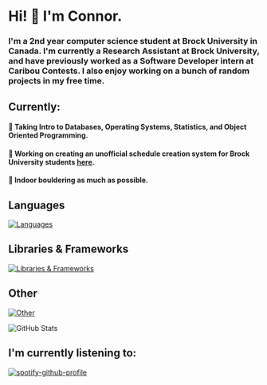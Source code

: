 # Hi! 👋 I'm Connor.

### I'm a 2nd year computer science student at Brock University in Canada.  I'm currently a Research Assistant at Brock University, and have previously worked as a Software Developer intern at Caribou Contests.  I also enjoy working on a bunch of random projects in my free time.

## Currently:
#### 🤔 Taking Intro to Databases, Operating Systems, Statistics, and Object Oriented Programming.
#### 🔨 Working on creating an unofficial schedule creation system for Brock University students [here](https://github.com/iOlivers/BrockTimeTable).
#### 🧗 Indoor bouldering as much as possible.

## Languages
[![Languages](https://skillicons.dev/icons?i=java,python,html,css,js,ts,php,latex)](https://www.github.com/condyl)

## Libraries & Frameworks
[![Libraries & Frameworks](https://skillicons.dev/icons?i=react,django,flask,threejs,selenium,tailwind,spring)](https://www.github.com/condyl)

## Other
[![Other](https://skillicons.dev/icons?i=mysql,mongodb,sqlite,vite,bootstrap,regex,vercel)](https://www.github.com/condyl)

![GitHub Stats](https://github-readme-streak-stats.herokuapp.com/?user=condyl&theme=dark&hide_border=true)

## I'm currently listening to: 
[![spotify-github-profile](https://spotify-github-profile.kittinanx.com/api/view?uid=kspbn665giwepk7zpurzmoim3&cover_image=true&theme=natemoo-re&show_offline=true&background_color=121212&interchange=false&bar_color=53b14f&bar_color_cover=false)](https://spotify-github-profile.kittinanx.com/api/view?uid=kspbn665giwepk7zpurzmoim3&redirect=true)
